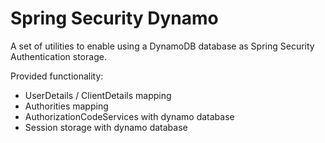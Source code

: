 # Spring Security Dynamo

A set of utilities to enable using a DynamoDB database as Spring Security Authentication storage.

Provided functionality:

- UserDetails / ClientDetails mapping
- Authorities mapping
- AuthorizationCodeServices with dynamo database
- Session storage with dynamo database



